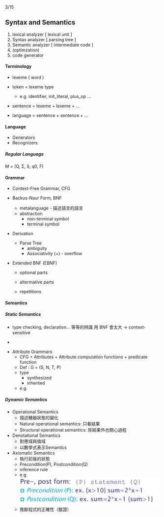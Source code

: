 3/15

## Syntax and Semantics

1. lexical analyzer \[ lexical unit \]
2. Syntax analyzer \[ parsing tree \]
3. Semantic analyzer \[ intermediate code \]
4. \(optimzation\)
5. code generator

#### Terminology

* lexeme \( word \)

* token = lexeme type

  * e.g. identifier, init\_literal, plus\_op ...

* sentence = lexeme + lexeme + ...

* language = sentence + sentence + ...

#### Language

* Generators
* Recognizers

##### Regular Language

M = \(Q, Σ, δ, q0, F\)

#### Grammar

* Context-Free Grammar, CFG
* Backus-Naur Form, BNF
  * metalanguage - 描述語言的語言
  * abstraction
    * non-terminal symbol
    * terminal symbol
* Derivation
  * Parse Tree
    * ambiguity
    * Associativity \(+\) - overflow
* Extended BNF \(EBNF\)

  * optional parts

  * altermative parts

  * repetitions

#### Semantics

##### Static Semantics

* type checking, declaration... 等等的辨識 用 BNF 會太大 -&gt; context-sensitive 

-

* Attribute Grammars
  * CFG + Attributes + Attribute computation functions + predicate function
  * Def : G = \(S, N, T, P\)
  * type
    * synthesized
    * inherited
  * e.g.

##### Dynamic Semantics

* Operational Semantics
  * 描述機器狀態的變化
  * Natural operational semantics: 只看結果
  * Structural operational semantics: 除結果外也關心過程
* Denotational Semantics
  * 對應域與值域
  * 以數學式表示Semantics
* Axiomatic Semantics
  * 執行前後的狀態
  * Precondition\(P\), Postcondition\(Q\)
  * inference rule
  * e.g.![](/assets/axiomatic.png)
  * 推斷程式的正確性（驗證）



